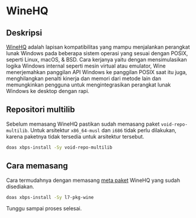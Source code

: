 # WineHQ

## Deskripsi

[WineHQ](https://www.winehq.org/) adalah lapisan kompatibilitas yang mampu menjalankan perangkat lunak Windows pada beberapa sistem operasi yang sesuai dengan POSIX, seperti Linux, macOS, & BSD. Cara kerjanya yaitu dengan mensimulasikan logika Windows internal seperti mesin virtual atau emulator, Wine menerjemahkan panggilan API Windows ke panggilan POSIX saat itu juga, menghilangkan penalti kinerja dan memori dari metode lain dan memungkinkan pengguna untuk mengintegrasikan perangkat lunak Windows ke desktop dengan rapi.

## Repositori multilib

Sebelum memasang WineHQ pastikan sudah memasang paket `void-repo-multilib`. Untuk arsitektur `x86_64-musl` dan `i686` tidak perlu dilakukan, karena paketnya tidak tersedia untuk arsitektur tersebut.

```sh
doas xbps-install -Sy void-repo-multilib
```

## Cara memasang

Cara termudahnya dengan memasang [meta paket](../../konfigurasi/paket/xbps.html#meta-paket) WineHQ yang sudah disediakan.

```sh
doas xbps-install -Sy l7-pkg-wine
```

Tunggu sampai proses selesai.
